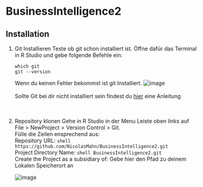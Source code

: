 # BusinessIntelligence2

<h2> Installation </h2>

1. Git Installieren
    Teste ob git schon installiert ist. Öffne dafür das Terminal in R Studio und gebe folgende Befehle ein:<br>
      ```shell
      which git
      git --version
      ```
     Wenn du keinen Fehler bekommst ist git Installiert.
    ![image](https://user-images.githubusercontent.com/64785342/145038905-fa79bf23-9fde-42e5-9a26-f7dd9346408e.png)
    <br><br>
    Sollte Git bei dir nicht installiert sein findest du <a href=https://happygitwithr.com/install-git.html>hier</a> eine Anleitung
    <br><br><br>
2. Repository klonen
    Gehe in R Studio in der Menu Leiste oben links auf File > NewProject > Version Control > Git.<br>
    Fülle die Zeilen ensprechend aus:<br>
    Repository URL: ```shell https://github.com/NicolasMahn/BusinessIntelligence2.git```<br>
    Project Directory Name: ```shell BusinessIntelligence2.git```<br>
    Create the Project as a subsidiary of: Gebe hier den Pfad zu deinem Lokalen Speicherort an
    
    ![image](https://user-images.githubusercontent.com/64785342/145043155-82341640-28de-45ef-940a-d15019b7f984.png)

    
